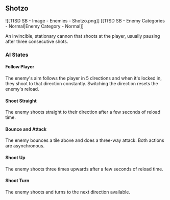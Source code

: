 ## Shotzo
![[TfSD SB - Image - Enemies - Shotzo.png]]
[[TfSD SB - Enemy Categories - Normal|Enemy Category - Normal]]

An invincible, stationary cannon that shoots at the player, usually pausing after three consecutive shots.
### AI States
#### Follow Player
The enemy's aim follows the player in 5 directions and when it's locked in, they shoot to that direction constantly. Switching the direction resets the enemy's reload.
#### Shoot Straight
The enemy shoots straight to their direction after a few seconds of reload time.
#### Bounce and Attack
The enemy bounces a tile above and does a three-way attack. Both actions are asynchronous.
#### Shoot Up
The enemy shoots three times upwards after a few seconds of reload time.
#### Shoot Turn
The enemy shoots and turns to the next direction available.